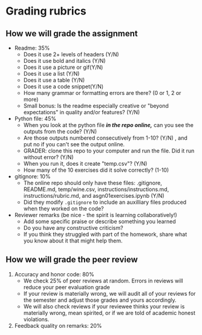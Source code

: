 # Grading rubrics

## How we will grade the assignment

- Readme: 35%
	- Does it use 2+ levels of headers (Y/N)
	- Does it use bold and italics (Y/N)
	- Does it use a picture or gif(Y/N)
	- Does it use a list (Y/N)
	- Does it use a table (Y/N)
	- Does it use a code snippet(Y/N)
	- How many grammar or formatting errors are there? (0 or 1, 2 or more)
	- Small bonus: Is the readme especially creative or "beyond expectations" in quality and/or features? (Y/N)
- Python file: 45%
	- When you look at the python file _**in the repo online,**_ can you see the outputs from the code? (Y/N)
	- Are those outputs numbered consecutively from 1-10? (Y/N) , and put no if you can't see the output online. 
	- GRADER: clone this repo to your computer and run the file. Did it run without error? (Y/N)
	- When you run it, does it create "temp.csv"? (Y/N) 
	- How many of the 10 exercises did it solve correctly? (1-10)
- gitignore: 10%
	- The online repo should only have these files: .gitignore, README.md, temp/wine.csv, instructions/instructions.md, instructions/rubric.md, and asgn01exercises.ipynb (Y/N)
	- Did they modify `.gitignore` to include an auxilliary files produced when they worked on the code?
- Reviewer remarks (be nice - the spirit is learning collaboratively!)
	- Add some specific praise or describe something you learned
	- Do you have any constructive criticism?
	- If you think they struggled with part of the homework, share what you know about it that might help them. 
	
## How we will grade the peer review 

1. Accuracy and honor code: 80% 
	- We check 25% of peer reviews at random. Errors in reviews will reduce your peer evaluation grade 
	- If your review is materially wrong, we will audit all of your reviews for the semester and adjust those grades and yours accordingly. 
	- We will also check reviews if your reviewee thinks your review is materially wrong, mean spirited, or if we are told of academic honest violations. 
2. Feedback quality on remarks: 20%